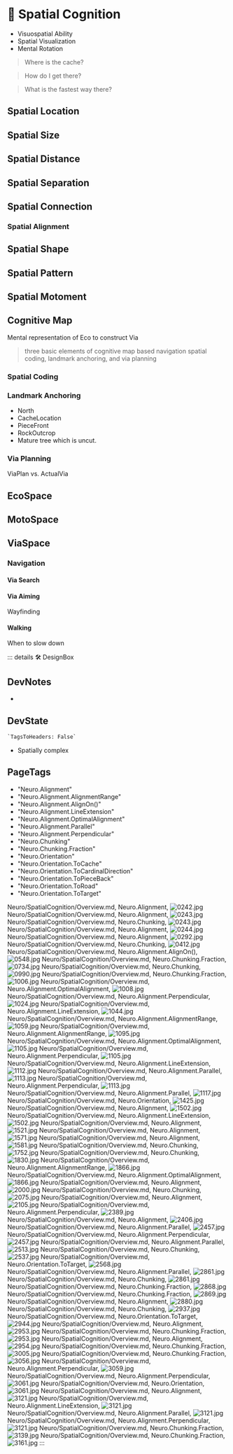 
# 💜 <neuro>Spatial Cognition</neuro>

- Visuospatial Ability
- Spatial Visualization
- Mental Rotation

> Where is the cache?

> How do I get there?

> What is the fastest way there?

>

## Spatial Location

## Spatial Size

## Spatial Distance

## Spatial Separation

## Spatial Connection

### Spatial Alignment

## Spatial Shape

## Spatial Pattern

## Spatial Motoment

## Cognitive Map

Mental representation of Eco to construct Via

> three basic elements of cognitive map based navigation spatial coding, landmark anchoring, and via planning

### Spatial Coding

### Landmark Anchoring

- North
- CacheLocation
- PieceFront
- RockOutcrop
- Mature tree which is uncut.

### Via Planning

ViaPlan vs. ActualVia

## <eco>EcoSpace</eco>

## <moto>MotoSpace</moto>

## <via>ViaSpace</via>

### Navigation

#### Via Search

#### Via Aiming

Wayfinding

#### Walking

When to slow down

::: details 🛠 <dev>DesignBox</dev>

## DevNotes

-

## DevState

```py
`TagsToHeaders: False`
```

- Spatially complex

<h2>PageTags</h2>

- "Neuro.Alignment"
- "Neuro.Alignment.AlignmentRange"
- "Neuro.Alignment.AlignOn()"
- "Neuro.Alignment.LineExtension"
- "Neuro.Alignment.OptimalAlignment"
- "Neuro.Alignment.Parallel"
- "Neuro.Alignment.Perpendicular"
- "Neuro.Chunking"
- "Neuro.Chunking.Fraction"
- "Neuro.Orientation"
- "Neuro.Orientation.ToCache"
- "Neuro.Orientation.ToCardinalDirection"
- "Neuro.Orientation.ToPieceBack"
- "Neuro.Orientation.ToRoad"
- "Neuro.Orientation.ToTarget"

Neuro/SpatialCognition/Overview.md, <dev>Neuro.Alignment</dev>, ![0242.jpg](/PaperPhoto/0242.jpg)
Neuro/SpatialCognition/Overview.md, <dev>Neuro.Alignment</dev>, ![0243.jpg](/PaperPhoto/0243.jpg)
Neuro/SpatialCognition/Overview.md, <dev>Neuro.Chunking</dev>, ![0243.jpg](/PaperPhoto/0243.jpg)
Neuro/SpatialCognition/Overview.md, <dev>Neuro.Alignment</dev>, ![0244.jpg](/PaperPhoto/0244.jpg)
Neuro/SpatialCognition/Overview.md, <dev>Neuro.Alignment</dev>, ![0292.jpg](/PaperPhoto/0292.jpg)
Neuro/SpatialCognition/Overview.md, <dev>Neuro.Chunking</dev>, ![0412.jpg](/PaperPhoto/0412.jpg)
Neuro/SpatialCognition/Overview.md, <dev>Neuro.Alignment.AlignOn()</dev>, ![0548.jpg](/PaperPhoto/0548.jpg)
Neuro/SpatialCognition/Overview.md, <dev>Neuro.Chunking.Fraction</dev>, ![0734.jpg](/PaperPhoto/0734.jpg)
Neuro/SpatialCognition/Overview.md, <dev>Neuro.Chunking</dev>, ![0990.jpg](/PaperPhoto/0990.jpg)
Neuro/SpatialCognition/Overview.md, <dev>Neuro.Chunking.Fraction</dev>, ![1006.jpg](/PaperPhoto/1006.jpg)
Neuro/SpatialCognition/Overview.md, <dev>Neuro.Alignment.OptimalAlignment</dev>, ![1008.jpg](/PaperPhoto/1008.jpg)
Neuro/SpatialCognition/Overview.md, <dev>Neuro.Alignment.Perpendicular</dev>, ![1024.jpg](/PaperPhoto/1024.jpg)
Neuro/SpatialCognition/Overview.md, <dev>Neuro.Alignment.LineExtension</dev>, ![1044.jpg](/PaperPhoto/1044.jpg)
Neuro/SpatialCognition/Overview.md, <dev>Neuro.Alignment.AlignmentRange</dev>, ![1059.jpg](/PaperPhoto/1059.jpg)
Neuro/SpatialCognition/Overview.md, <dev>Neuro.Alignment.AlignmentRange</dev>, ![1095.jpg](/PaperPhoto/1095.jpg)
Neuro/SpatialCognition/Overview.md, <dev>Neuro.Alignment.OptimalAlignment</dev>, ![1105.jpg](/PaperPhoto/1105.jpg)
Neuro/SpatialCognition/Overview.md, <dev>Neuro.Alignment.Perpendicular</dev>, ![1105.jpg](/PaperPhoto/1105.jpg)
Neuro/SpatialCognition/Overview.md, <dev>Neuro.Alignment.LineExtension</dev>, ![1112.jpg](/PaperPhoto/1112.jpg)
Neuro/SpatialCognition/Overview.md, <dev>Neuro.Alignment.Parallel</dev>, ![1113.jpg](/PaperPhoto/1113.jpg)
Neuro/SpatialCognition/Overview.md, <dev>Neuro.Alignment.Perpendicular</dev>, ![1113.jpg](/PaperPhoto/1113.jpg)
Neuro/SpatialCognition/Overview.md, <dev>Neuro.Alignment.Parallel</dev>, ![1117.jpg](/PaperPhoto/1117.jpg)
Neuro/SpatialCognition/Overview.md, <dev>Neuro.Orientation</dev>, ![1425.jpg](/PaperPhoto/1425.jpg)
Neuro/SpatialCognition/Overview.md, <dev>Neuro.Alignment</dev>, ![1502.jpg](/PaperPhoto/1502.jpg)
Neuro/SpatialCognition/Overview.md, <dev>Neuro.Alignment.LineExtension</dev>, ![1502.jpg](/PaperPhoto/1502.jpg)
Neuro/SpatialCognition/Overview.md, <dev>Neuro.Alignment</dev>, ![1521.jpg](/PaperPhoto/1521.jpg)
Neuro/SpatialCognition/Overview.md, <dev>Neuro.Alignment</dev>, ![1571.jpg](/PaperPhoto/1571.jpg)
Neuro/SpatialCognition/Overview.md, <dev>Neuro.Alignment</dev>, ![1581.jpg](/PaperPhoto/1581.jpg)
Neuro/SpatialCognition/Overview.md, <dev>Neuro.Chunking</dev>, ![1752.jpg](/PaperPhoto/1752.jpg)
Neuro/SpatialCognition/Overview.md, <dev>Neuro.Chunking</dev>, ![1830.jpg](/PaperPhoto/1830.jpg)
Neuro/SpatialCognition/Overview.md, <dev>Neuro.Alignment.AlignmentRange</dev>, ![1866.jpg](/PaperPhoto/1866.jpg)
Neuro/SpatialCognition/Overview.md, <dev>Neuro.Alignment.OptimalAlignment</dev>, ![1866.jpg](/PaperPhoto/1866.jpg)
Neuro/SpatialCognition/Overview.md, <dev>Neuro.Alignment</dev>, ![2000.jpg](/PaperPhoto/2000.jpg)
Neuro/SpatialCognition/Overview.md, <dev>Neuro.Chunking</dev>, ![2075.jpg](/PaperPhoto/2075.jpg)
Neuro/SpatialCognition/Overview.md, <dev>Neuro.Alignment</dev>, ![2105.jpg](/PaperPhoto/2105.jpg)
Neuro/SpatialCognition/Overview.md, <dev>Neuro.Alignment.Perpendicular</dev>, ![2389.jpg](/PaperPhoto/2389.jpg)
Neuro/SpatialCognition/Overview.md, <dev>Neuro.Alignment</dev>, ![2406.jpg](/PaperPhoto/2406.jpg)
Neuro/SpatialCognition/Overview.md, <dev>Neuro.Alignment.Parallel</dev>, ![2457.jpg](/PaperPhoto/2457.jpg)
Neuro/SpatialCognition/Overview.md, <dev>Neuro.Alignment.Perpendicular</dev>, ![2457.jpg](/PaperPhoto/2457.jpg)
Neuro/SpatialCognition/Overview.md, <dev>Neuro.Alignment.Parallel</dev>, ![2513.jpg](/PaperPhoto/2513.jpg)
Neuro/SpatialCognition/Overview.md, <dev>Neuro.Chunking</dev>, ![2537.jpg](/PaperPhoto/2537.jpg)
Neuro/SpatialCognition/Overview.md, <dev>Neuro.Orientation.ToTarget</dev>, ![2568.jpg](/PaperPhoto/2568.jpg)
Neuro/SpatialCognition/Overview.md, <dev>Neuro.Alignment.Parallel</dev>, ![2861.jpg](/PaperPhoto/2861.jpg)
Neuro/SpatialCognition/Overview.md, <dev>Neuro.Chunking</dev>, ![2861.jpg](/PaperPhoto/2861.jpg)
Neuro/SpatialCognition/Overview.md, <dev>Neuro.Chunking.Fraction</dev>, ![2868.jpg](/PaperPhoto/2868.jpg)
Neuro/SpatialCognition/Overview.md, <dev>Neuro.Chunking.Fraction</dev>, ![2869.jpg](/PaperPhoto/2869.jpg)
Neuro/SpatialCognition/Overview.md, <dev>Neuro.Alignment</dev>, ![2880.jpg](/PaperPhoto/2880.jpg)
Neuro/SpatialCognition/Overview.md, <dev>Neuro.Chunking</dev>, ![2937.jpg](/PaperPhoto/2937.jpg)
Neuro/SpatialCognition/Overview.md, <dev>Neuro.Orientation.ToTarget</dev>, ![2944.jpg](/PaperPhoto/2944.jpg)
Neuro/SpatialCognition/Overview.md, <dev>Neuro.Alignment</dev>, ![2953.jpg](/PaperPhoto/2953.jpg)
Neuro/SpatialCognition/Overview.md, <dev>Neuro.Chunking.Fraction</dev>, ![2953.jpg](/PaperPhoto/2953.jpg)
Neuro/SpatialCognition/Overview.md, <dev>Neuro.Alignment</dev>, ![2954.jpg](/PaperPhoto/2954.jpg)
Neuro/SpatialCognition/Overview.md, <dev>Neuro.Chunking.Fraction</dev>, ![3005.jpg](/PaperPhoto/3005.jpg)
Neuro/SpatialCognition/Overview.md, <dev>Neuro.Chunking.Fraction</dev>, ![3056.jpg](/PaperPhoto/3056.jpg)
Neuro/SpatialCognition/Overview.md, <dev>Neuro.Alignment.Perpendicular</dev>, ![3059.jpg](/PaperPhoto/3059.jpg)
Neuro/SpatialCognition/Overview.md, <dev>Neuro.Alignment.Perpendicular</dev>, ![3061.jpg](/PaperPhoto/3061.jpg)
Neuro/SpatialCognition/Overview.md, <dev>Neuro.Orientation</dev>, ![3061.jpg](/PaperPhoto/3061.jpg)
Neuro/SpatialCognition/Overview.md, <dev>Neuro.Alignment</dev>, ![3121.jpg](/PaperPhoto/3121.jpg)
Neuro/SpatialCognition/Overview.md, <dev>Neuro.Alignment.LineExtension</dev>, ![3121.jpg](/PaperPhoto/3121.jpg)
Neuro/SpatialCognition/Overview.md, <dev>Neuro.Alignment.Parallel</dev>, ![3121.jpg](/PaperPhoto/3121.jpg)
Neuro/SpatialCognition/Overview.md, <dev>Neuro.Alignment.Perpendicular</dev>, ![3121.jpg](/PaperPhoto/3121.jpg)
Neuro/SpatialCognition/Overview.md, <dev>Neuro.Chunking.Fraction</dev>, ![3139.jpg](/PaperPhoto/3139.jpg)
Neuro/SpatialCognition/Overview.md, <dev>Neuro.Chunking.Fraction</dev>, ![3161.jpg](/PaperPhoto/3161.jpg)
:::
